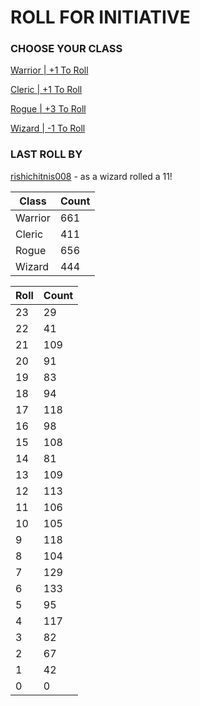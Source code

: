 # ROLL FOR INITIATIVE
### CHOOSE YOUR CLASS

[Warrior | +1 To Roll](https://github.com/benjaminsampica/benjaminsampica/issues/new?title=roll%7Cwarrior&body=Just+click+%27Submit+new+issue%27.)

[Cleric | +1 To Roll](https://github.com/benjaminsampica/benjaminsampica/issues/new?title=roll%7Ccleric&body=Just+click+%27Submit+new+issue%27.)

[Rogue | +3 To Roll](https://github.com/benjaminsampica/benjaminsampica/issues/new?title=roll%7Crogue&body=Just+click+%27Submit+new+issue%27.)

[Wizard | -1 To Roll](https://github.com/benjaminsampica/benjaminsampica/issues/new?title=roll%7Cwizard&body=Just+click+%27Submit+new+issue%27.)
### LAST ROLL BY
[rishichitnis008](https://www.github.com/rishichitnis008) - as a wizard rolled a 11!

|Class|Count|
|-|-|
|Warrior|661|
|Cleric|411|
|Rogue|656|
|Wizard|444|

|Roll|Count|
|-|-|
|23|29
|22|41
|21|109
|20|91
|19|83
|18|94
|17|118
|16|98
|15|108
|14|81
|13|109
|12|113
|11|106
|10|105
|9|118
|8|104
|7|129
|6|133
|5|95
|4|117
|3|82
|2|67
|1|42
|0|0
